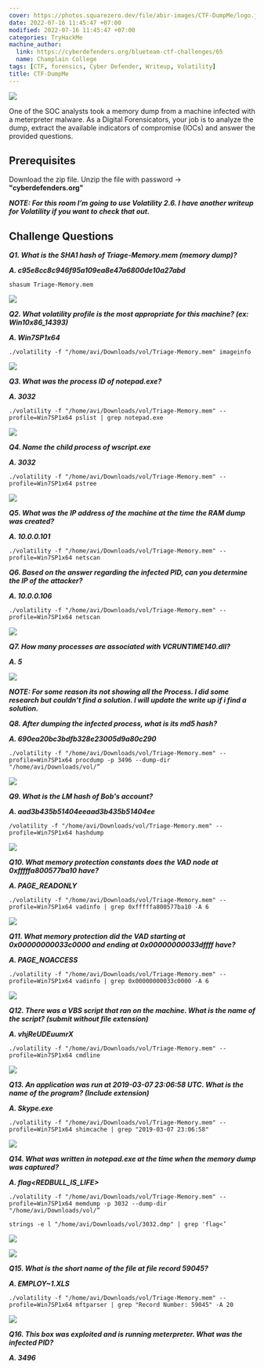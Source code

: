 ```yaml
---
cover: https://photos.squarezero.dev/file/abir-images/CTF-DumpMe/logo.jpg
date: 2022-07-16 11:45:47 +07:00
modified: 2022-07-16 11:45:47 +07:00
categories: TryHackMe
machine_author:
  link: https://cyberdefenders.org/blueteam-ctf-challenges/65
  name: Champlain College
tags: [CTF, forensics, Cyber Defender, Writeup, Volatility]
title: CTF-DumpMe
---
```


![](https://photos.squarezero.dev/file/abir-images/htbasset/thmbanner.png)

One of the SOC analysts took a memory dump from a machine infected with a meterpreter malware. As a Digital Forensicators, your job is to analyze the dump, extract the available indicators of compromise (IOCs) and answer the provided questions.

## Prerequisites

Download the zip file. Unzip the file with password →  **"cyberdefenders.org"**

***NOTE: For this room I’m going to use Volatility 2.6. I have another writeup for Volatility if you want to check that out.***

## Challenge Questions

***Q1.  What is the SHA1 hash of Triage-Memory.mem (memory dump)?***

***A. c95e8cc8c946f95a109ea8e47a6800de10a27abd***

`shasum Triage-Memory.mem`

![](https://photos.squarezero.dev/file/abir-images/CTF-DumpMe/01.png)

***Q2. What volatility profile is the most appropriate for this machine? (ex: Win10x86_14393)***

***A. Win7SP1x64***

`./volatility -f "/home/avi/Downloads/vol/Triage-Memory.mem" imageinfo`

![](https://photos.squarezero.dev/file/abir-images/CTF-DumpMe/02.png)

***Q3. What was the process ID of notepad.exe?***

***A. 3032***

`./volatility -f "/home/avi/Downloads/vol/Triage-Memory.mem" --profile=Win7SP1x64 pslist | grep notepad.exe`

![](https://photos.squarezero.dev/file/abir-images/CTF-DumpMe/03.png)

***Q4. Name the child process of wscript.exe***

***A. 3032***

`./volatility -f "/home/avi/Downloads/vol/Triage-Memory.mem" --profile=Win7SP1x64 pstree`

![](https://photos.squarezero.dev/file/abir-images/CTF-DumpMe/04.png)

***Q5. What was the IP address of the machine at the time the RAM dump was created?***

***A. 10.0.0.101***

`./volatility -f "/home/avi/Downloads/vol/Triage-Memory.mem" --profile=Win7SP1x64 netscan`

***Q6. Based on the answer regarding the infected PID, can you determine the IP of the attacker?***

***A. 10.0.0.106***

`./volatility -f "/home/avi/Downloads/vol/Triage-Memory.mem" --profile=Win7SP1x64 netscan`

![](https://photos.squarezero.dev/file/abir-images/CTF-DumpMe/05.png)


***Q7.  How many processes are associated with VCRUNTIME140.dll?***

***A. 5***

![](https://photos.squarezero.dev/file/abir-images/CTF-DumpMe/06.png)


***NOTE: For some reason its not showing all the Process. I did some research but couldn’t find a solution. I will update the write up if i find a solution.***

***Q8. After dumping the infected process, what is its md5 hash?***

***A. 690ea20bc3bdfb328e23005d9a80c290***

`./volatility -f "/home/avi/Downloads/vol/Triage-Memory.mem" --profile=Win7SP1x64 procdump -p 3496 --dump-dir "/home/avi/Downloads/vol/”`

![](https://photos.squarezero.dev/file/abir-images/CTF-DumpMe/7.png)
 

***Q9. What is the LM hash of Bob's account?***

***A. aad3b435b51404eeaad3b435b51404ee***

`/volatility -f "/home/avi/Downloads/vol/Triage-Memory.mem" --profile=Win7SP1x64 hashdump`

![](https://photos.squarezero.dev/file/abir-images/CTF-DumpMe/8.png)


***Q10. What memory protection constants does the VAD node at 0xfffffa800577ba10 have?***

***A. PAGE_READONLY***

`./volatility -f "/home/avi/Downloads/vol/Triage-Memory.mem" --profile=Win7SP1x64 vadinfo | grep 0xfffffa800577ba10 -A 6`

![](https://photos.squarezero.dev/file/abir-images/CTF-DumpMe/9.png)


***Q11. What memory protection did the VAD starting at 0x00000000033c0000 and ending at 0x00000000033dffff have?***

***A. PAGE_NOACCESS***

`./volatility -f "/home/avi/Downloads/vol/Triage-Memory.mem" --profile=Win7SP1x64 vadinfo | grep 0x00000000033c0000 -A 6`

![](https://photos.squarezero.dev/file/abir-images/CTF-DumpMe/10.png)


***Q12. There was a VBS script that ran on the machine. What is the name of the script? (submit without file extension)***

***A. vhjReUDEuumrX***

`./volatility -f "/home/avi/Downloads/vol/Triage-Memory.mem" --profile=Win7SP1x64 cmdline`

![](https://photos.squarezero.dev/file/abir-images/CTF-DumpMe/11.png)


***Q13. An application was run at 2019-03-07 23:06:58 UTC. What is the name of the program? (Include extension)***

***A. Skype.exe***

`./volatility -f "/home/avi/Downloads/vol/Triage-Memory.mem" --profile=Win7SP1x64 shimcache | grep "2019-03-07 23:06:58"`

![](https://photos.squarezero.dev/file/abir-images/CTF-DumpMe/12.png)


***Q14. What was written in notepad.exe at the time when the memory dump was captured?***

***A. flag<REDBULL_IS_LIFE>***

`./volatility -f "/home/avi/Downloads/vol/Triage-Memory.mem" --profile=Win7SP1x64 memdump -p 3032 --dump-dir "/home/avi/Downloads/vol/”`

`strings -e l "/home/avi/Downloads/vol/3032.dmp" | grep 'flag<’`

![](https://photos.squarezero.dev/file/abir-images/CTF-DumpMe/13.png)


![](https://photos.squarezero.dev/file/abir-images/CTF-DumpMe/14.png)


***Q15. What is the short name of the file at file record 59045?***

***A. EMPLOY~1.XLS***

`./volatility -f "/home/avi/Downloads/vol/Triage-Memory.mem" --profile=Win7SP1x64 mftparser | grep "Record Number: 59045" -A 20`

![](https://photos.squarezero.dev/file/abir-images/CTF-DumpMe/15.png)


***Q16. This box was exploited and is running meterpreter. What was the infected PID?***

***A. 3496***